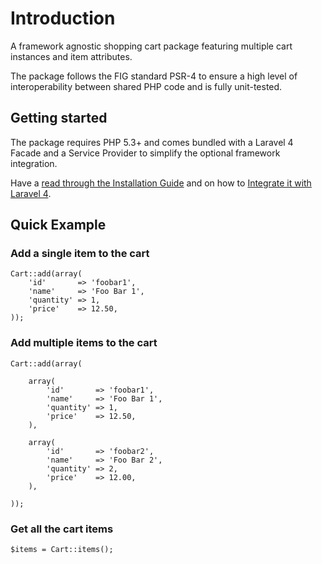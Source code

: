 # Introduction

A framework agnostic shopping cart package featuring multiple cart instances and item attributes.

The package follows the FIG standard PSR-4 to ensure a high level of interoperability between shared PHP code and is fully unit-tested.

## Getting started

The package requires PHP 5.3+ and comes bundled with a Laravel 4 Facade and a Service Provider to simplify the optional framework integration.

Have a [read through the Installation Guide]({url}/introduction/installation) and
on how to [Integrate it with Laravel 4]({url}/introduction/laravel-4).

## Quick Example

### Add a single item to the cart

	Cart::add(array(
		'id'       => 'foobar1',
		'name'     => 'Foo Bar 1',
		'quantity' => 1,
		'price'    => 12.50,
	));

### Add multiple items to the cart

	Cart::add(array(

		array(
			'id'       => 'foobar1',
			'name'     => 'Foo Bar 1',
			'quantity' => 1,
			'price'    => 12.50,
		),

		array(
			'id'       => 'foobar2',
			'name'     => 'Foo Bar 2',
			'quantity' => 2,
			'price'    => 12.00,
		),

	));

### Get all the cart items

	$items = Cart::items();
